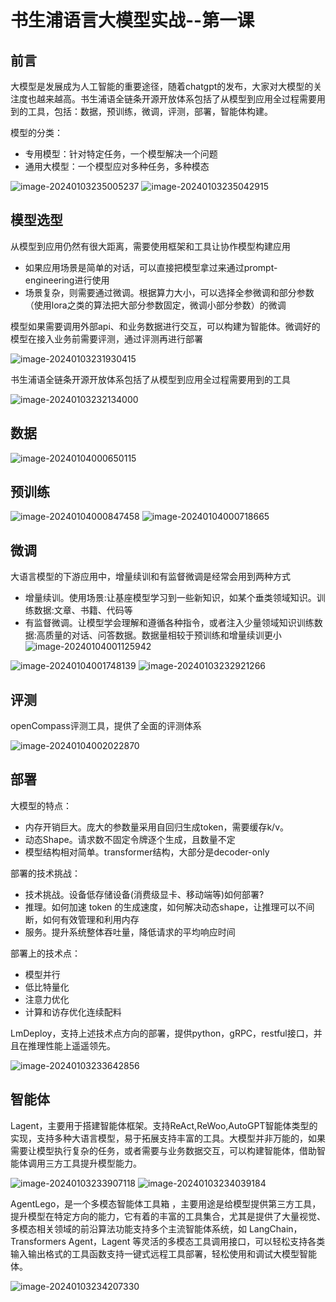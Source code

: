 # 书生浦语言大模型实战--第一课

## 前言

大模型是发展成为人工智能的重要途径，随着chatgpt的发布，大家对大模型的关注度也越来越高。书生浦语全链条开源开放体系包括了从模型到应用全过程需要用到的工具，包括：数据，预训练，微调，评测，部署，智能体构建。

模型的分类：

- 专用模型：针对特定任务，一个模型解决一个问题
- 通用大模型：一个模型应对多种任务，多种模态

<img alt="image-20240103235005237" src="img/image-20240103235005237.png"/>

<img alt="image-20240103235042915" src="img/image-20240103235042915.png"/>

## 模型选型

从模型到应用仍然有很大距离，需要使用框架和工具让协作模型构建应用

- 如果应用场景是简单的对话，可以直接把模型拿过来通过prompt-engineering进行使用
- 场景复杂，则需要通过微调。根据算力大小，可以选择全参微调和部分参数（使用lora之类的算法把大部分参数固定，微调小部分参数）的微调

模型如果需要调用外部api、和业务数据进行交互，可以构建为智能体。微调好的模型在接入业务前需要评测，通过评测再进行部署

<img alt="image-20240103231930415" src="img/image-20240103231930415.png"/>

书生浦语全链条开源开放体系包括了从模型到应用全过程需要用到的工具

<img alt="image-20240103232134000" src="img/image-20240103232134000.png"/>

## 数据

<img alt="image-20240104000650115" src="img/image-20240104000650115.png"/>

## 预训练

<img alt="image-20240104000847458" src="img/image-20240104000847458.png"/>

<img alt="image-20240104000718665" src="img/image-20240104000718665.png"/>

## 微调

大语言模型的下游应用中，增量续训和有监督微调是经常会用到两种方式

- 增量续训。使用场景:让基座模型学习到一些新知识，如某个垂类领域知识。训练数据:文章、书籍、代码等
- 有监督微调。让模型学会理解和遵循各种指令，或者注入少量领域知识训练数据:高质量的对话、问答数据。数据量相较于预训练和增量续训更小
  <img alt="image-20240104001125942" src="img/image-20240104001125942.png"/>

<img alt="image-20240104001748139" src="img/image-20240104001748139.png"/>

<img alt="image-20240103232921266" src="img/image-20240103232921266.png"/>

## 评测

openCompass评测工具，提供了全面的评测体系

<img alt="image-20240104002022870" src="img/image-20240104002022870.png"/>

## 部署

大模型的特点：

- 内存开销巨大。庞大的参数量采用自回归生成token，需要缓存k/v。
- 动态Shape。请求数不固定令牌逐个生成，且数量不定
- 模型结构相对简单。transformer结构，大部分是decoder-only

部署的技术挑战：

- 技术挑战。设备低存储设备(消费级显卡、移动端等)如何部署?
- 推理。如何加速 token 的生成速度，如何解决动态shape，让推理可以不间断，如何有效管理和利用内存
- 服务。提升系统整体吞吐量，降低请求的平均响应时间

部署上的技术点：

- 模型并行
- 低比特量化
- 注意力优化
- 计算和访存优化连续配料

LmDeploy，支持上述技术点方向的部署，提供python，gRPC，restful接口，并且在推理性能上遥遥领先。

<img alt="image-20240103233642856" src="img/image-20240103233642856.png"/>

## 智能体

Lagent，主要用于搭建智能体框架。支持ReAct,ReWoo,AutoGPT智能体类型的实现，支持多种大语言模型，易于拓展支持丰富的工具。大模型并非万能的，如果需要让模型执行复杂的任务，或者需要与业务数据交互，可以构建智能体，借助智能体调用三方工具提升模型能力。

<img alt="image-20240103233907118" src="img/image-20240103233907118.png"/>

<img alt="image-20240103234039184"  src="img/image-20240103234039184.png"/>

AgentLego，是一个多模态智能体工具箱 ，主要用途是给模型提供第三方工具，提升模型在特定方向的能力，它有着的丰富的工具集合，尤其是提供了大量视觉、多模态相关领域的前沿算法功能支持多个主流智能体系统，如 LangChain，Transformers Agent，Lagent 等灵活的多模态工具调用接口，可以轻松支持各类输入输出格式的工具函数支持一键式远程工具部署，轻松使用和调试大模型智能体。

<img alt="image-20240103234207330" src="img/image-20240103234207330.png"/>